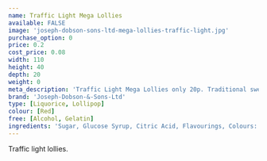 ```yaml
---
name: Traffic Light Mega Lollies
available: FALSE
image: 'joseph-dobson-sons-ltd-mega-lollies-traffic-light.jpg'
purchase_option: 0
price: 0.2
cost_price: 0.08
width: 110
height: 40
depth: 20
weight: 0
meta_description: 'Traffic Light Mega Lollies only 20p. Traditional sweets and more at Humbugs Confectionery Store. Specialists in satisfying your sweet tooth!'
brand: 'Joseph-Dobson-&-Sons-Ltd'
type: [Liquorice, Lollipop]
colour: [Red]
free: [Alcohol, Gelatin]
ingredients: 'Sugar, Glucose Syrup, Citric Acid, Flavourings, Colours: E-102, E-129, E-142. Contains Sulphates.'
---
```

Traffic light lollies.